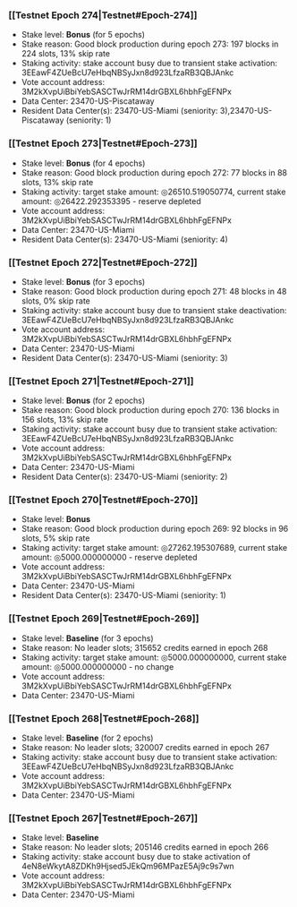 ### [[Testnet Epoch 274|Testnet#Epoch-274]]
* Stake level: **Bonus** (for 5 epochs)
* Stake reason: Good block production during epoch 273: 197 blocks in 224 slots, 13% skip rate
* Staking activity: stake account busy due to transient stake activation: 3EEawF4ZUeBcU7eHbqNBSyJxn8d923LfzaRB3QBJAnkc
* Vote account address: 3M2kXvpUiBbiYebSASCTwJrRM14drGBXL6hbhFgEFNPx
* Data Center: 23470-US-Piscataway
* Resident Data Center(s): 23470-US-Miami (seniority: 3),23470-US-Piscataway (seniority: 1)
### [[Testnet Epoch 273|Testnet#Epoch-273]]
* Stake level: **Bonus** (for 4 epochs)
* Stake reason: Good block production during epoch 272: 77 blocks in 88 slots, 13% skip rate
* Staking activity: target stake amount: ◎26510.519050774, current stake amount: ◎26422.292353395 - reserve depleted
* Vote account address: 3M2kXvpUiBbiYebSASCTwJrRM14drGBXL6hbhFgEFNPx
* Data Center: 23470-US-Miami
* Resident Data Center(s): 23470-US-Miami (seniority: 4)
### [[Testnet Epoch 272|Testnet#Epoch-272]]
* Stake level: **Bonus** (for 3 epochs)
* Stake reason: Good block production during epoch 271: 48 blocks in 48 slots, 0% skip rate
* Staking activity: stake account busy due to transient stake deactivation: 3EEawF4ZUeBcU7eHbqNBSyJxn8d923LfzaRB3QBJAnkc
* Vote account address: 3M2kXvpUiBbiYebSASCTwJrRM14drGBXL6hbhFgEFNPx
* Data Center: 23470-US-Miami
* Resident Data Center(s): 23470-US-Miami (seniority: 3)
### [[Testnet Epoch 271|Testnet#Epoch-271]]
* Stake level: **Bonus** (for 2 epochs)
* Stake reason: Good block production during epoch 270: 136 blocks in 156 slots, 13% skip rate
* Staking activity: stake account busy due to transient stake activation: 3EEawF4ZUeBcU7eHbqNBSyJxn8d923LfzaRB3QBJAnkc
* Vote account address: 3M2kXvpUiBbiYebSASCTwJrRM14drGBXL6hbhFgEFNPx
* Data Center: 23470-US-Miami
* Resident Data Center(s): 23470-US-Miami (seniority: 2)
### [[Testnet Epoch 270|Testnet#Epoch-270]]
* Stake level: **Bonus**
* Stake reason: Good block production during epoch 269: 92 blocks in 96 slots, 5% skip rate
* Staking activity: target stake amount: ◎27262.195307689, current stake amount: ◎5000.000000000 - reserve depleted
* Vote account address: 3M2kXvpUiBbiYebSASCTwJrRM14drGBXL6hbhFgEFNPx
* Data Center: 23470-US-Miami
* Resident Data Center(s): 23470-US-Miami (seniority: 1)
### [[Testnet Epoch 269|Testnet#Epoch-269]]
* Stake level: **Baseline** (for 3 epochs)
* Stake reason: No leader slots; 315652 credits earned in epoch 268
* Staking activity: target stake amount: ◎5000.000000000, current stake amount: ◎5000.000000000 - no change
* Vote account address: 3M2kXvpUiBbiYebSASCTwJrRM14drGBXL6hbhFgEFNPx
* Data Center: 23470-US-Miami
### [[Testnet Epoch 268|Testnet#Epoch-268]]
* Stake level: **Baseline** (for 2 epochs)
* Stake reason: No leader slots; 320007 credits earned in epoch 267
* Staking activity: stake account busy due to transient stake activation: 3EEawF4ZUeBcU7eHbqNBSyJxn8d923LfzaRB3QBJAnkc
* Vote account address: 3M2kXvpUiBbiYebSASCTwJrRM14drGBXL6hbhFgEFNPx
* Data Center: 23470-US-Miami
### [[Testnet Epoch 267|Testnet#Epoch-267]]
* Stake level: **Baseline**
* Stake reason: No leader slots; 205146 credits earned in epoch 266
* Staking activity: stake account busy due to stake activation of 4eN8eWkytA8ZDKh9Hjsed5JEkQm96MPazE5Aj9c9s7wn
* Vote account address: 3M2kXvpUiBbiYebSASCTwJrRM14drGBXL6hbhFgEFNPx
* Data Center: 23470-US-Miami